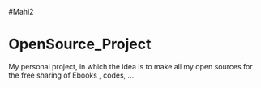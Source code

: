 #Mahi2
# OpenSource_Project
My personal project, in which the idea is to make all my open sources for the free sharing of Ebooks , codes, ...
